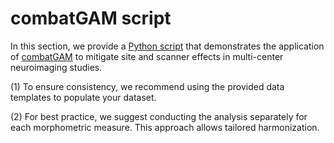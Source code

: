 # combatGAM script

In this section, we provide a [Python script](https://github.com/CentileBrain/centilebrain/blob/main/Python_R_codes/combatGAM_script/combatGAM_Python.py) that demonstrates the application of [combatGAM](https://www.sciencedirect.com/science/article/pii/S1053811919310419) to mitigate site and scanner effects in multi-center neuroimaging studies.

(1) To ensure consistency, we recommend using the provided data templates to populate your dataset. 

(2) For best practice, we suggest conducting the analysis separately for each morphometric measure. This approach allows tailored harmonization.
